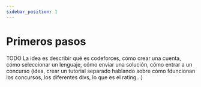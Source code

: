 ```yaml
---
sidebar_position: 1
---
```


# Primeros pasos

TODO
La idea es describir qué es codeforces, cómo crear una cuenta, cómo seleccionar un lenguaje, cómo enviar una solución, cómo entrar a un concurso (idea, crear un tutorial separado hablando sobre cómo fduncionan los concursos, los diferentes divs, lo que es el rating...)
